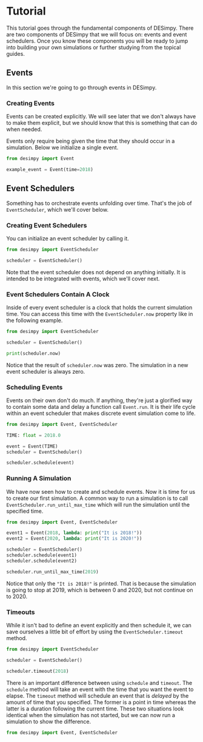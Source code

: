 # Tutorial

This tutorial goes through the fundamental components of DESimpy. There are two components of DESimpy that we will focus on: events and event schedulers. Once you know these components you will be ready to jump into building your own simulations or further studying from the topical guides.

## Events

In this section we're going to go through events in DESimpy.

### Creating Events

Events can be created explicitly. We will see later that we don't always have to make them explicit, but we should know that this is something that can do when needed.

Events only require being given the time that they should occur in a simulation. Below we initialize a single event.

```python
from desimpy import Event

example_event = Event(time=2018)
```

## Event Schedulers

Something has to orchestrate events unfolding over time. That's the job of `EventScheduler`, which we'll cover below.

### Creating Event Schedulers

You can initialize an event scheduler by calling it.

```python
from desimpy import EventScheduler

scheduler = EventScheduler()
```

Note that the event scheduler does not depend on anything initially. It is intended to be integrated with events, which we'll cover next.

### Event Schedulers Contain A Clock

Inside of every event scheduler is a clock that holds the current simulation time. You can access this time with the `EventScheduler.now` property like in the following example.

```python
from desimpy import EventScheduler

scheduler = EventScheduler()

print(scheduler.now)
```

Notice that the result of `scheduler.now` was zero. The simulation in a new event scheduler is always zero.

### Scheduling Events

Events on their own don't do much. If anything, they're just a glorified way to contain some data and delay a function call `Event.run`. It is their life cycle within an event scheduler that makes discrete event simulation come to life.

```python
from desimpy import Event, EventScheduler

TIME: float = 2018.0

event = Event(TIME)
scheduler = EventScheduler()

scheduler.schedule(event)
```

### Running A Simulation

We have now seen how to create and schedule events. Now it is time for us to create our first simulation. A common way to run a simulation is to call `EventScheduler.run_until_max_time` which will run the simulation until the specified time.

```python
from desimpy import Event, EventScheduler

event1 = Event(2018, lambda: print("It is 2018!"))
event2 = Event(2020, lambda: print("It is 2020!"))

scheduler = EventScheduler()
scheduler.schedule(event1)
scheduler.schedule(event2)

scheduler.run_until_max_time(2019)
```

Notice that only the `"It is 2018!"` is printed. That is because the simulation is going to stop at 2019, which is between 0 and 2020, but not continue on to 2020.

### Timeouts

While it isn't bad to define an event explicitly and then schedule it, we can save ourselves a little bit of effort by using the `EventScheduler.timeout` method.

```python
from desimpy import EventScheduler

scheduler = EventScheduler()

scheduler.timeout(2018)
```

There is an important difference between using `schedule` and `timeout`. The `schedule` method will take an event with the time that you want the event to elapse. The `timeout` method will schedule an event that is *delayed* by the amount of time that you specified. The former is a point in time whereas the latter is a duration following the current time. These two situations look identical when the simulation has not started, but we can now run a simulation to show the difference.

```python
from desimpy import Event, EventScheduler



```
